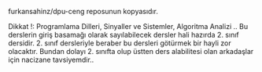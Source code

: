 furkansahinz/dpu-ceng reposunun kopyasıdır.

Dikkat !: Programlama Dilleri,
          Sinyaller ve Sistemler,
          Algoritma Analizi
          ..
          Bu derslerin giriş basamağı olarak sayılabilecek dersler hali hazırda 2. sınıf dersidir. 2. sınıf dersleriyle beraber bu dersleri götürmek bir hayli zor                           olacaktır. Bundan dolayı 2. sınıfta olup üstten ders alabilitesi olan arkadaşlar için nacizane tavsiyemdir..  
